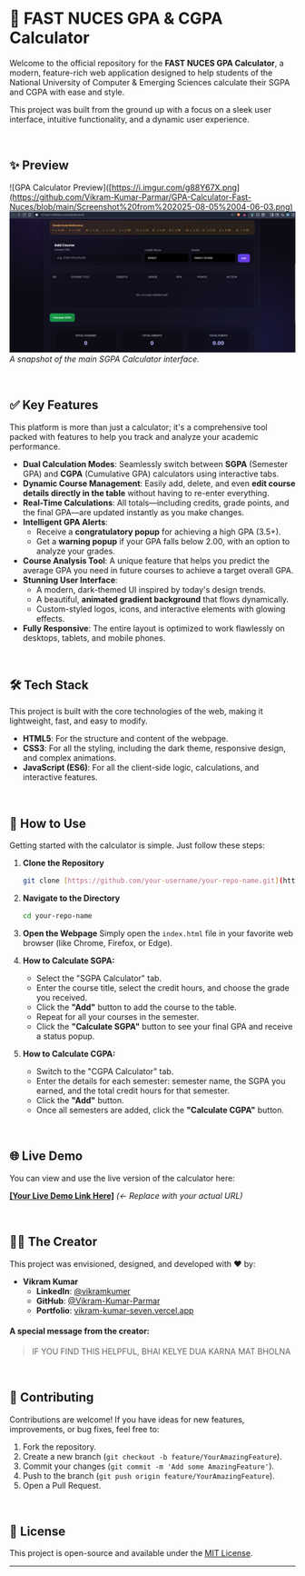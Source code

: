 # 🚀 FAST NUCES GPA & CGPA Calculator

Welcome to the official repository for the **FAST NUCES GPA Calculator**, a modern, feature-rich web application designed to help students of the National University of Computer & Emerging Sciences calculate their SGPA and CGPA with ease and style.

This project was built from the ground up with a focus on a sleek user interface, intuitive functionality, and a dynamic user experience.

<br>

## ✨ Preview

![GPA Calculator Preview]([https://i.imgur.com/g88Y67X.png](https://github.com/Vikram-Kumar-Parmar/GPA-Calculator-Fast-Nuces/blob/main/Screenshot%20from%202025-08-05%2004-06-03.png)
![GPA Calculator Preview](https://github.com/Vikram-Kumar-Parmar/GPA-Calculator-Fast-Nuces/blob/main/Screenshot%20from%202025-08-05%2004-06-19.png?raw=true)
*A snapshot of the main SGPA Calculator interface.*

<br>

## ✅ Key Features

This platform is more than just a calculator; it's a comprehensive tool packed with features to help you track and analyze your academic performance.

-   **Dual Calculation Modes**: Seamlessly switch between **SGPA** (Semester GPA) and **CGPA** (Cumulative GPA) calculators using interactive tabs.
-   **Dynamic Course Management**: Easily add, delete, and even **edit course details directly in the table** without having to re-enter everything.
-   **Real-Time Calculations**: All totals—including credits, grade points, and the final GPA—are updated instantly as you make changes.
-   **Intelligent GPA Alerts**:
    -   Receive a **congratulatory popup** for achieving a high GPA (3.5+).
    -   Get a **warning popup** if your GPA falls below 2.00, with an option to analyze your grades.
-   **Course Analysis Tool**: A unique feature that helps you predict the average GPA you need in future courses to achieve a target overall GPA.
-   **Stunning User Interface**:
    -   A modern, dark-themed UI inspired by today's design trends.
    -   A beautiful, **animated gradient background** that flows dynamically.
    -   Custom-styled logos, icons, and interactive elements with glowing effects.
-   **Fully Responsive**: The entire layout is optimized to work flawlessly on desktops, tablets, and mobile phones.

<br>

## 🛠️ Tech Stack

This project is built with the core technologies of the web, making it lightweight, fast, and easy to modify.

-   **HTML5**: For the structure and content of the webpage.
-   **CSS3**: For all the styling, including the dark theme, responsive design, and complex animations.
-   **JavaScript (ES6)**: For all the client-side logic, calculations, and interactive features.

<br>

## 📖 How to Use

Getting started with the calculator is simple. Just follow these steps:

1.  **Clone the Repository**
    ```bash
    git clone [https://github.com/your-username/your-repo-name.git](https://github.com/your-username/your-repo-name.git)
    ```

2.  **Navigate to the Directory**
    ```bash
    cd your-repo-name
    ```

3.  **Open the Webpage**
    Simply open the `index.html` file in your favorite web browser (like Chrome, Firefox, or Edge).

4.  **How to Calculate SGPA:**
    -   Select the "SGPA Calculator" tab.
    -   Enter the course title, select the credit hours, and choose the grade you received.
    -   Click the **"Add"** button to add the course to the table.
    -   Repeat for all your courses in the semester.
    -   Click the **"Calculate SGPA"** button to see your final GPA and receive a status popup.

5.  **How to Calculate CGPA:**
    -   Switch to the "CGPA Calculator" tab.
    -   Enter the details for each semester: semester name, the SGPA you earned, and the total credit hours for that semester.
    -   Click the **"Add"** button.
    -   Once all semesters are added, click the **"Calculate CGPA"** button.

<br>

## 🌐 Live Demo

You can view and use the live version of the calculator here:

[**[Your Live Demo Link Here]**](https://your-live-demo-url.com)  _(<- Replace with your actual URL)_

<br>

## 👨‍💻 The Creator

This project was envisioned, designed, and developed with ❤️ by:

-   **Vikram Kumar**
    -   **LinkedIn**: [@vikramkumer](https://www.linkedin.com/in/vikramkumer/)
    -   **GitHub**: [@Vikram-Kumar-Parmar](https://github.com/Vikram-Kumar-Parmar)
    -   **Portfolio**: [vikram-kumar-seven.vercel.app](https://vikram-kumar-seven.vercel.app/)

#### A special message from the creator:
> IF YOU FIND THIS HELPFUL, BHAI KELYE DUA KARNA MAT BHOLNA

<br>

## 🤝 Contributing

Contributions are welcome! If you have ideas for new features, improvements, or bug fixes, feel free to:

1.  Fork the repository.
2.  Create a new branch (`git checkout -b feature/YourAmazingFeature`).
3.  Commit your changes (`git commit -m 'Add some AmazingFeature'`).
4.  Push to the branch (`git push origin feature/YourAmazingFeature`).
5.  Open a Pull Request.

<br>

## 📄 License

This project is open-source and available under the [MIT License](LICENSE).

---
